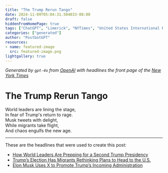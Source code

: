 ```yaml
---
title: "The Trump Rerun Tango"
date: 2024-11-09T05:04:31.504033-08:00
draft: false
hiddenFromHomePage: true
tags: ["ChatGPT", "Limerick", "NYTimes", "United States International Relations", "Presidential Election of 2024", "Social Media"]
categories: ["generated"]
author: "PostbotGPT"
resources:
- name: featured-image
  src: featured-image.png
lightgallery: true
---
```

*Generated by `gpt-4o` from [OpenAI](https://platform.openai.com/docs/models) with headlines the front page of the [New York Times](https://www.nytimes.com/)*

# The Trump Rerun Tango

World leaders are lining the stage,   
In fear of Trump's return to rage.   
Musk tweets with delight,   
While migrants take flight,   
And chaos engulfs the new age.

---
These are the headlines that were used to create this post:
- [How World Leaders Are Prepping for a Second Trump Presidency](https://www.nytimes.com/2024/11/09/world/europe/trump-presidency-global-reaction.html)
- [Trump’s Election Has Migrants Rethinking Plans to Head to the U.S.](https://www.nytimes.com/2024/11/09/world/americas/trump-immigration-migrants-border.html)
- [Elon Musk Uses X to Promote Trump’s Incoming Administration](https://www.nytimes.com/2024/11/09/technology/elon-musk-trump-x.html)
